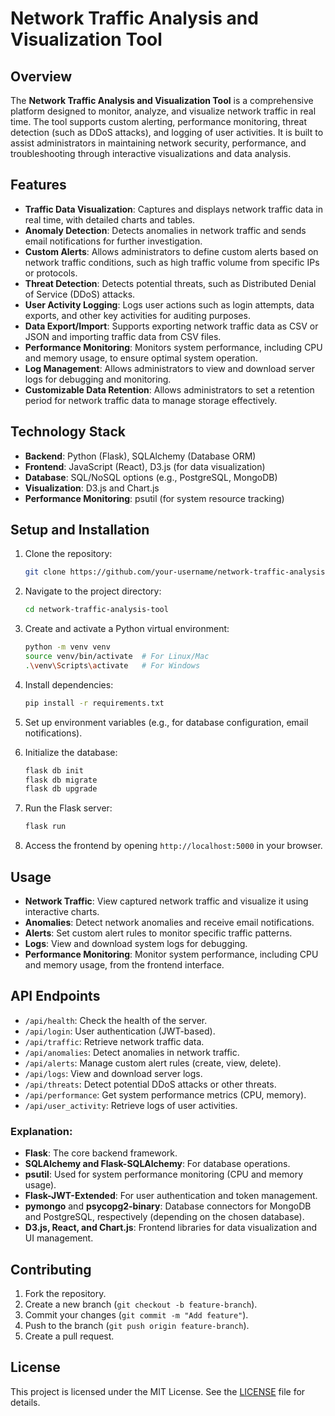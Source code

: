 # Network Traffic Analysis and Visualization Tool

## Overview

The **Network Traffic Analysis and Visualization Tool** is a comprehensive platform designed to monitor, analyze, and visualize network traffic in real time. The tool supports custom alerting, performance monitoring, threat detection (such as DDoS attacks), and logging of user activities. It is built to assist administrators in maintaining network security, performance, and troubleshooting through interactive visualizations and data analysis.

## Features

- **Traffic Data Visualization**: Captures and displays network traffic data in real time, with detailed charts and tables.
- **Anomaly Detection**: Detects anomalies in network traffic and sends email notifications for further investigation.
- **Custom Alerts**: Allows administrators to define custom alerts based on network traffic conditions, such as high traffic volume from specific IPs or protocols.
- **Threat Detection**: Detects potential threats, such as Distributed Denial of Service (DDoS) attacks.
- **User Activity Logging**: Logs user actions such as login attempts, data exports, and other key activities for auditing purposes.
- **Data Export/Import**: Supports exporting network traffic data as CSV or JSON and importing traffic data from CSV files.
- **Performance Monitoring**: Monitors system performance, including CPU and memory usage, to ensure optimal system operation.
- **Log Management**: Allows administrators to view and download server logs for debugging and monitoring.
- **Customizable Data Retention**: Allows administrators to set a retention period for network traffic data to manage storage effectively.

## Technology Stack

- **Backend**: Python (Flask), SQLAlchemy (Database ORM)
- **Frontend**: JavaScript (React), D3.js (for data visualization)
- **Database**: SQL/NoSQL options (e.g., PostgreSQL, MongoDB)
- **Visualization**: D3.js and Chart.js
- **Performance Monitoring**: psutil (for system resource tracking)

## Setup and Installation

1. Clone the repository:
   ```bash
   git clone https://github.com/your-username/network-traffic-analysis-tool.git
   ```

2. Navigate to the project directory:
   ```bash
   cd network-traffic-analysis-tool
   ```

3. Create and activate a Python virtual environment:
   ```bash
   python -m venv venv
   source venv/bin/activate  # For Linux/Mac
   .\venv\Scripts\activate   # For Windows
   ```

4. Install dependencies:
   ```bash
   pip install -r requirements.txt
   ```

5. Set up environment variables (e.g., for database configuration, email notifications).

6. Initialize the database:
   ```bash
   flask db init
   flask db migrate
   flask db upgrade
   ```

7. Run the Flask server:
   ```bash
   flask run
   ```

8. Access the frontend by opening `http://localhost:5000` in your browser.

## Usage

- **Network Traffic**: View captured network traffic and visualize it using interactive charts.
- **Anomalies**: Detect network anomalies and receive email notifications.
- **Alerts**: Set custom alert rules to monitor specific traffic patterns.
- **Logs**: View and download system logs for debugging.
- **Performance Monitoring**: Monitor system performance, including CPU and memory usage, from the frontend interface.

## API Endpoints

- `/api/health`: Check the health of the server.
- `/api/login`: User authentication (JWT-based).
- `/api/traffic`: Retrieve network traffic data.
- `/api/anomalies`: Detect anomalies in network traffic.
- `/api/alerts`: Manage custom alert rules (create, view, delete).
- `/api/logs`: View and download server logs.
- `/api/threats`: Detect potential DDoS attacks or other threats.
- `/api/performance`: Get system performance metrics (CPU, memory).
- `/api/user_activity`: Retrieve logs of user activities.

### **Explanation:**
- **Flask**: The core backend framework.
- **SQLAlchemy and Flask-SQLAlchemy**: For database operations.
- **psutil**: Used for system performance monitoring (CPU and memory usage).
- **Flask-JWT-Extended**: For user authentication and token management.
- **pymongo** and **psycopg2-binary**: Database connectors for MongoDB and PostgreSQL, respectively (depending on the chosen database).
- **D3.js, React, and Chart.js**: Frontend libraries for data visualization and UI management.

## Contributing

1. Fork the repository.
2. Create a new branch (`git checkout -b feature-branch`).
3. Commit your changes (`git commit -m "Add feature"`).
4. Push to the branch (`git push origin feature-branch`).
5. Create a pull request.

## License

This project is licensed under the MIT License. See the [LICENSE](LICENSE) file for details.


